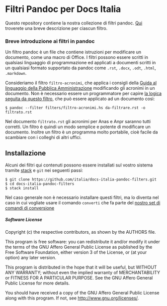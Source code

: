 
# Filtri Pandoc per Docs Italia

Questo repository contiene la nostra collezione di filtri pandoc. [Qui](filters/README.md) troverete una breve descrizione per ciascun filtro.

### Breve introduzione ai filtri in pandoc

Un filtro pandoc è un file che contiene istruzioni per modificare un documento, come una macro di Office. I filtri possono essere scritti in qualsiasi linguaggio di programmazione ed applicati a documenti scritti in un qualsiasi formato supportato da pandoc come `.rst`, `.docx`, `.odt`, `.html`, `.markdown`.

Consideriamo il filtro `filtro-acronimi`, che applica i consigli della [Guida al linguaggio della Pubblica Amministrazione](http://guida-linguaggio-pubblica-amministrazione.readthedocs.io/it/latest/le-parole-della-pubblica-amministrazione/a.html) modificando gli acronimi in un documento. Non è necessario essere un programmatore per capire [la logica seguita da questo filtro](filters/filtro-acronimi.hs), che può essere applicato ad un documento così:

    $ pandoc --filter filters/filtro-acronimi.hs da-filtrare.rst -o filtrato.rst

Nel documento `filtrato.rst` gli acronimi per Anas e Anpr saranno tutti corretti. Un filtro è quindi un modo semplice e potente di modificare un documento. Inoltre un filtro è un programma molto portabile, cioè facile da scambiare con i colleghi di altri uffici.

## Installazione

Alcuni dei filtri qui contenuti possono essere installati sul vostro
sistema tramite
[stack](https://docs.haskellstack.org/en/stable/README/#how-to-install)
e `git` nei seguenti passi:

    $ git clone https://github.com/italia/docs-italia-pandoc-filters.git
    $ cd docs-italia-pandoc-filters
    $ stack install

Nel caso generale non è necessario installare questi filtri, ma lo
diventa nel caso in cui vogliate usare il comando `converti` che fa
parte del [nostro set di comandi di
conversione](github.com/italia/docs-italia-comandi-conversione)

##### Software License

Copyright (c) the respective contributors, as shown by the AUTHORS file.

This program is free software: you can redistribute it and/or modify
it under the terms of the GNU Affero General Public License as published
by the Free Software Foundation, either version 3 of the License, or
(at your option) any later version.

This program is distributed in the hope that it will be useful,
but WITHOUT ANY WARRANTY; without even the implied warranty of
MERCHANTABILITY or FITNESS FOR A PARTICULAR PURPOSE.  See the
GNU Affero General Public License for more details.

You should have received a copy of the GNU Affero General Public License
along with this program.  If not, see <http://www.gnu.org/licenses/>.
